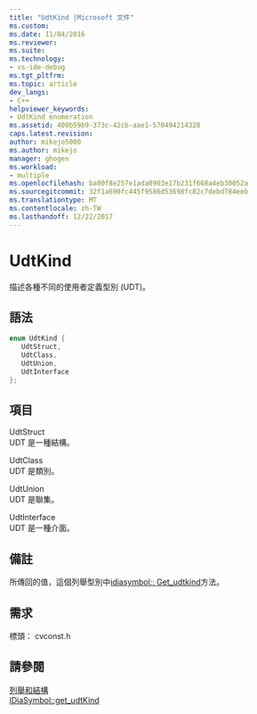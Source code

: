 ```yaml
---
title: "UdtKind |Microsoft 文件"
ms.custom: 
ms.date: 11/04/2016
ms.reviewer: 
ms.suite: 
ms.technology:
- vs-ide-debug
ms.tgt_pltfrm: 
ms.topic: article
dev_langs:
- C++
helpviewer_keywords:
- UdtKind enumeration
ms.assetid: 400b59b9-373c-42cb-aae1-570494214328
caps.latest.revision: 
author: mikejo5000
ms.author: mikejo
manager: ghogen
ms.workload:
- multiple
ms.openlocfilehash: ba00f8e257e1ada0903e17b231f668a4eb30052a
ms.sourcegitcommit: 32f1a690fc445f9586d53698fc82c7debd784eeb
ms.translationtype: MT
ms.contentlocale: zh-TW
ms.lasthandoff: 12/22/2017
---
```

# <a name="udtkind"></a>UdtKind
描述各種不同的使用者定義型別 (UDT)。  
  
## <a name="syntax"></a>語法  
  
```C++  
enum UdtKind {   
   UdtStruct,  
   UdtClass,  
   UdtUnion,  
   UdtInterface  
};  
```  
  
## <a name="elements"></a>項目  
 UdtStruct  
 UDT 是一種結構。  
  
 UdtClass  
 UDT 是類別。  
  
 UdtUnion  
 UDT 是聯集。  
  
 UdtInterface  
 UDT 是一種介面。  
  
## <a name="remarks"></a>備註  
 所傳回的值，這個列舉型別中[idiasymbol:: Get_udtkind](../../debugger/debug-interface-access/idiasymbol-get-udtkind.md)方法。  
  
## <a name="requirements"></a>需求  
 標頭： cvconst.h  
  
## <a name="see-also"></a>請參閱  
 [列舉和結構](../../debugger/debug-interface-access/enumerations-and-structures.md)   
 [IDiaSymbol::get_udtKind](../../debugger/debug-interface-access/idiasymbol-get-udtkind.md)
